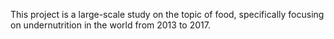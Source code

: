 This project is a large-scale study on the topic of food, specifically focusing on undernutrition in the world from 2013 to 2017.
